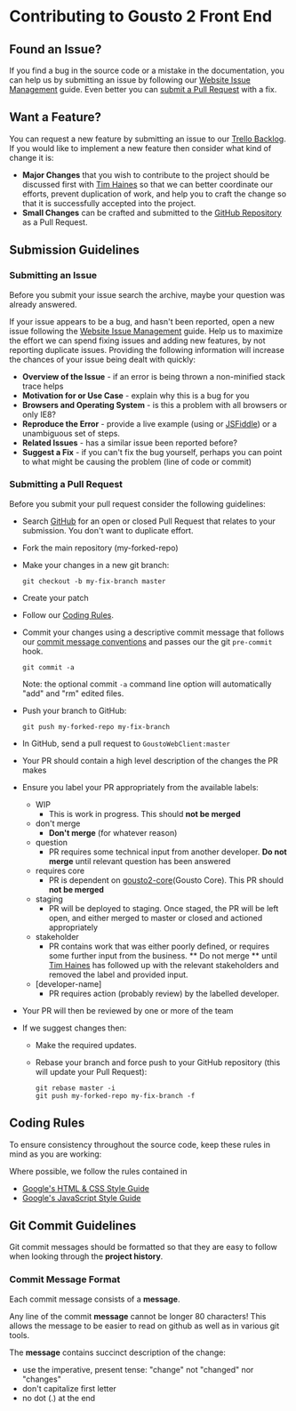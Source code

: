 # Contributing to Gousto 2 Front End

## <a name="issue"></a> Found an Issue?
If you find a bug in the source code or a mistake in the documentation, you can help us by
submitting an issue by following our [Website Issue Management] guide. Even better you can [submit a Pull Request](#pr)
with a fix.

## <a name="feature"></a> Want a Feature?
You can request a new feature by submitting an issue to our [Trello Backlog][trello-backlog2].  If you
would like to implement a new feature then consider what kind of change it is:

* **Major Changes** that you wish to contribute to the project should be discussed first with [Tim Haines][tim-haines] so that we can better coordinate our efforts, prevent
duplication of work, and help you to craft the change so that it is successfully accepted into the
project.
* **Small Changes** can be crafted and submitted to the [GitHub Repository][github] as a Pull Request.

## <a name="submit"></a> Submission Guidelines

### Submitting an Issue
Before you submit your issue search the archive, maybe your question was already answered.

If your issue appears to be a bug, and hasn't been reported, open a new issue following the [Website Issue Management] guide.
Help us to maximize the effort we can spend fixing issues and adding new
features, by not reporting duplicate issues.  Providing the following information will increase the
chances of your issue being dealt with quickly:

* **Overview of the Issue** - if an error is being thrown a non-minified stack trace helps
* **Motivation for or Use Case** - explain why this is a bug for you
* **Browsers and Operating System** - is this a problem with all browsers or only IE8?
* **Reproduce the Error** - provide a live example (using or
  [JSFiddle][jsfiddle]) or a unambiguous set of steps.
* **Related Issues** - has a similar issue been reported before?
* **Suggest a Fix** - if you can't fix the bug yourself, perhaps you can point to what might be
  causing the problem (line of code or commit)

### <a name="pr"></a>Submitting a Pull Request
Before you submit your pull request consider the following guidelines:

* Search [GitHub](https://github.com/Gousto/GoustoWebClient/pulls) for an open or closed Pull Request
  that relates to your submission. You don't want to duplicate effort.
* Fork the main repository (my-forked-repo)
* Make your changes in a new git branch:

     ```shell
     git checkout -b my-fix-branch master
     ```

* Create your patch
* Follow our [Coding Rules](#rules).
* Commit your changes using a descriptive commit message that follows our
  [commit message conventions](#commit-message-format) and passes our the git `pre-commit` hook.

     ```shell
     git commit -a
     ```
  Note: the optional commit `-a` command line option will automatically "add" and "rm" edited files.

* Push your branch to GitHub:

    ```shell
    git push my-forked-repo my-fix-branch
    ```

* In GitHub, send a pull request to `GoustoWebClient:master`
* Your PR should contain a high level description of the changes the PR makes
* Ensure you label your PR appropriately from the available labels:
  * WIP
    * This is work in progress. This should **not be merged**
  * don't merge
    * **Don't merge** (for whatever reason)
  * question
    * PR requires some technical input from another developer. **Do not merge** until relevant question has been answered
  * requires core
    * PR is dependent on [gousto2-core](Gousto Core). This PR should **not be merged**
  * staging
    * PR will be deployed to staging. Once staged, the PR will be left open, and either merged to master or closed and actioned appropriately
  * stakeholder
    * PR contains work that was either poorly defined, or requires some further input from the business. ** Do not merge ** until [Tim Haines][tim-haines] has followed up with the relevant stakeholders and removed the label and provided input.
  * [developer-name]
    * PR requires action (probably review) by the labelled developer.
* Your PR will then be reviewed by one or more of the team
* If we suggest changes then:
  * Make the required updates.
  * Rebase your branch and force push to your GitHub repository (this will update your Pull Request):

    ```shell
    git rebase master -i
    git push my-forked-repo my-fix-branch -f
    ```

## <a name="rules"></a> Coding Rules
To ensure consistency throughout the source code, keep these rules in mind as you are working:

Where possible, we follow the rules contained in

* [Google's HTML & CSS Style Guide][css-style-guide]
* [Google's JavaScript Style Guide][js-style-guide]

## <a name="commit"></a> Git Commit Guidelines

Git commit messages should be formatted so that they are easy to follow when looking through the **project history**.

### <a name="commit-message-format"></a>Commit Message Format
Each commit message consists of a **message**.

Any line of the commit **message** cannot be longer 80 characters! This allows the message to be easier
to read on github as well as in various git tools.

The **message** contains succinct description of the change:

* use the imperative, present tense: "change" not "changed" nor "changes"
* don't capitalize first letter
* no dot (.) at the end

[jsfiddle]: http://jsfiddle.net
[github]: https://github.com/Gousto/GoustoWebClient
[gousto2-core]: https://github.com/Gousto/Gousto2-Core
[js-style-guide]: http://google-styleguide.googlecode.com/svn/trunk/javascriptguide.xml
[css-style-guide]: https://google-styleguide.googlecode.com/svn/trunk/htmlcssguide.xml
[Website Issue Management]: https://docs.google.com/a/gousto.co.uk/document/d/1vKFEwDLUJ91Ye8sAuIVpsxZG8H3669KsTUyV147ZoiY/edit?usp=sharing
[trello-backlog2]: https://trello.com/b/HcYdGfGO/backlog-2
[tim-haines]: mailto:tim@gousto.co.uk
